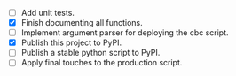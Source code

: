 - [ ] Add unit tests.
- [x] Finish documenting all functions.
- [ ] Implement argument parser for deploying the cbc script.
- [x] Publish this project to PyPI.
- [ ] Publish a stable python script to PyPI.
- [ ] Apply final touches to the production script.
